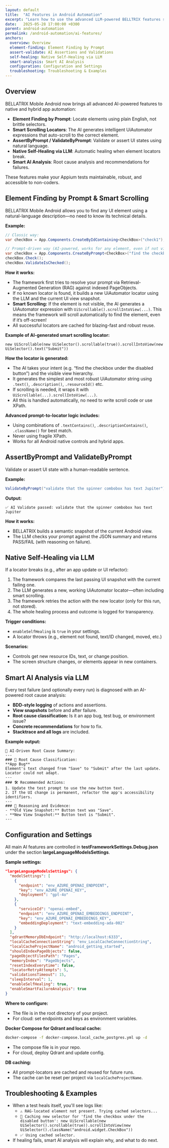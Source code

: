 ```yaml
---
layout: default
title:  "AI Features in Android Automation"
excerpt: "Learn how to use the advanced LLM-powered BELLTRIX features such as element finding by prompt, assertions, self-healing, and smart failure analysis."
date:   2025-05-28 17:00:00 +0300
parent: android-automation
permalink: /android-automation/ai-features/  
anchors:  
  overview: Overview  
  element-finding: Element Finding by Prompt  
  assert-validate: AI Assertions and Validations  
  self-healing: Native Self-Healing via LLM  
  smart-analysis: Smart AI Analysis  
  configuration: Configuration and Settings  
  troubleshooting: Troubleshooting & Examples  
---
```


Overview
--------
BELLATRIX Mobile Android now brings all advanced AI-powered features to native and hybrid app automation:

- **Element Finding by Prompt**: Locate elements using plain English, not brittle selectors.
- **Smart Scrolling Locators**: The AI generates intelligent UiAutomator expressions that auto-scroll to the correct element.
- **AssertByPrompt / ValidateByPrompt**: Validate or assert UI states using natural language.
- **Native Self-Healing via LLM**: Automatic healing when element locators break.
- **Smart AI Analysis**: Root cause analysis and recommendations for failures.

These features make your Appium tests maintainable, robust, and accessible to non-coders.

Element Finding by Prompt & Smart Scrolling
--------
BELLATRIX Mobile Android allows you to find any UI element using a natural-language description—no need to know its technical details.

**Example:**
```csharp
// Classic way:
var checkBox = App.Components.CreateByIdContaining<CheckBox>("check1");

// Prompt-driven way (AI-powered, works for any element, even if not visible initially!):
var checkBox = App.Components.CreateByPrompt<CheckBox>("find the checkbox under the disabled button");
checkBox.Check();
checkBox.ValidateIsChecked();
```

**How it works:**
- The framework first tries to resolve your prompt via Retrieval-Augmented Generation (RAG) against indexed PageObjects.
- If no known locator is found, it builds a new UiAutomator locator using the LLM and the current UI view snapshot.
- **Smart Scrolling:** If the element is not visible, the AI generates a UiAutomator expression with `UiScrollable().scrollIntoView(...)`. This means the framework will scroll automatically to find the element, even if it’s off-screen!
- All successful locators are cached for blazing-fast and robust reuse.

**Example of AI-generated smart scrolling locator:**
```
new UiScrollable(new UiSelector().scrollable(true)).scrollIntoView(new UiSelector().text("Submit"))
```

**How the locator is generated:**
- The AI takes your intent (e.g. “find the checkbox under the disabled button”) and the visible view hierarchy.
- It generates the simplest and most robust UiAutomator string using `.text()`, `.description()`, `.resourceId()` etc.
- If scrolling is needed, it wraps it with `UiScrollable(...).scrollIntoView(...)`.
- All this is handled automatically, no need to write scroll code or use XPath.

**Advanced prompt-to-locator logic includes:**
- Using combinations of `.textContains()`, `.descriptionContains()`, `.className()` for best match.
- Never using fragile XPath.
- Works for all Android native controls and hybrid apps.

AssertByPrompt and ValidateByPrompt
--------
Validate or assert UI state with a human-readable sentence.

**Example:**
```csharp
ValidateByPrompt("validate that the spinner combobox has text Jupiter");
```

**Output:**
```
✅ AI Validate passed: validate that the spinner combobox has text Jupiter
```

**How it works:**
- BELLATRIX builds a semantic snapshot of the current Android view.
- The LLM checks your prompt against the JSON summary and returns PASS/FAIL (with reasoning on failure).

Native Self-Healing via LLM
--------
If a locator breaks (e.g., after an app update or UI refactor):

1. The framework compares the last passing UI snapshot with the current failing one.
2. The LLM generates a new, working UiAutomator locator—often including smart scrolling.
3. The framework retries the action with the new locator (only for this run, not stored).
4. The whole healing process and outcome is logged for transparency.


**Trigger conditions:**
- `enableSelfHealing` is `true` in your settings.
- A locator throws (e.g., element not found, text/ID changed, moved, etc.)


**Scenarios:**
- Controls get new resource IDs, text, or change position.
- The screen structure changes, or elements appear in new containers.

Smart AI Analysis via LLM
--------
Every test failure (and optionally every run) is diagnosed with an AI-powered root cause analysis:

- **BDD-style logging** of actions and assertions.
- **View snapshots** before and after failure.
- **Root cause classification:** Is it an app bug, test bug, or environment issue?
- **Concrete recommendations** for how to fix.
- **Stacktrace and all logs** are included.

**Example output:**
```
🧠 AI-Driven Root Cause Summary:
---
### 🧠 Root Cause Classification:  
**App Bug**  
Element's text changed from "Save" to "Submit" after the last update. Locator could not adapt.
---
### 🛠 Recommended Actions:  
1. Update the test prompt to use the new button text.
2. If the UI change is permanent, refactor the app's accessibility identifiers.
---
### 🧩 Reasoning and Evidence:  
- **Old View Snapshot:** Button text was "Save".
- **New View Snapshot:** Button text is "Submit".
---
```

Configuration and Settings
--------
All main AI features are controlled in **testFrameworkSettings.Debug.json** under the section **largeLanguageModelsSettings**.

**Sample settings:**
```json
"largeLanguageModelsSettings": {
  "modelSettings": [
    {
      "endpoint": "env_AZURE_OPENAI_ENDPOINT",
      "key": "env_AZURE_OPENAI_KEY",
      "deployment": "gpt-4o"
    },
    {
      "serviceId": "openai-embed",
      "endpoint": "env_AZURE_OPENAI_EMBEDDINGS_ENDPOINT",
      "key": "env_AZURE_OPENAI_EMBEDDINGS_KEY",
      "embeddingDeployment": "text-embedding-ada-002"
    }
  ],
  "qdrantMemoryDbEndpoint": "http://localhost:6333",
  "localCacheConnectionString": "env_LocalCacheConnectionString",
  "localCacheProjectName": "android_getting_started",
  "shouldIndexPageObjects": false,
  "pageObjectFilesPath": "Pages",
  "memoryIndex": "PageObjects",
  "resetIndexEverytime": false,
  "locatorRetryAttempts": 5,
  "validationsTimeout": 15,
  "sleepInterval": 1,
  "enableSelfHealing": true,
  "enableSmartFailureAnalysis": true
}
```

**Where to configure:**
- The file is in the root directory of your project.
- For cloud: set endpoints and keys as environment variables.


**Docker Compose for Qdrant and local cache:**
```bash
docker-compose -f docker-compose.local_cache_postgres.yml up -d
```

- The compose file is in your repo.
- For cloud, deploy Qdrant and update config.



**DB caching:**
- All prompt-locators are cached and reused for future runs.
- The cache can be reset per project via `localCacheProjectName`.

Troubleshooting & Examples
--------
- When a test heals itself, you'll see logs like:
  - `⚠️ RAG-located element not present. Trying cached selectors...`
  - `🧠 Caching new selector for 'find the checkbox under the disabled button': new UiScrollable(new UiSelector().scrollable(true)).scrollIntoView(new UiSelector().className("android.widget.CheckBox"))`
  - `✅ Using cached selector.`
- If healing fails, smart AI analysis will explain why, and what to do next.